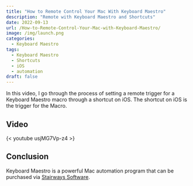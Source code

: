 ```yaml
---
title: "How to Remote Control Your Mac With Keyboard Maestro"
description: "Remote with Keyboard Maestro and Shortcuts"
date: 2022-09-13
url: /How-to-Remote-Control-Your-Mac-with-Keyboard-Maestro/
image: /img/launch.png
categories:
  - Keyboard Maestro
tags:
  - Keyboard Maestro
  - Shortcuts
  - iOS
  - automation
draft: false
---
```


In this video, I go through the process of setting a remote trigger for a Keyboard Maestro macro through a shortcut on iOS. The shortcut on iOS is the trigger for the Macro.

## Video

{< youtube usjMG7Vp-z4 >}

## Conclusion

Keyboard Maestro is a powerful Mac automation program that can be purchased via [Stairways Software](https://sites.fastspring.com/stairways/order/confirm).